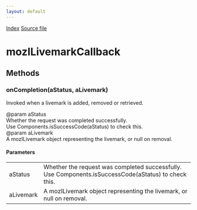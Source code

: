 ```yaml
---
layout: default
---
```

<div id='links'><a href="../index.html">Index</a>
<a href="http://dxr.mozilla.org/mozilla-central/source/toolkit/components/places/mozIAsyncLivemarks.idl">Source file</a>
</div>

# mozILivemarkCallback #

## Methods ##

### onCompletion(aStatus, aLivemark) ###
  
Invoked when a livemark is added, removed or retrieved.  
  
@param aStatus  
       Whether the request was completed successfully.  
       Use Components.isSuccessCode(aStatus) to check this.  
@param aLivemark  
       A mozILivemark object representing the livemark, or null on removal.  
  

#### Parameters ####

<table>

<tr>
<td>aStatus</td>
<td>       Whether the request was completed successfully.  
       Use Components.isSuccessCode(aStatus) to check this.  
</td>
</tr>

<tr>
<td>aLivemark</td>
<td>       A mozILivemark object representing the livemark, or null on removal.  
</td>
</tr>

</table>

